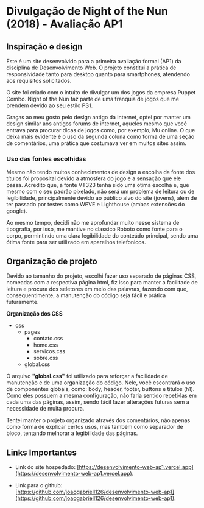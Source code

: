 # Divulgação de Night of the Nun (2018) - Avaliação AP1

## Inspiração e design 

Este é um site desenvolvido para a primeira avaliação formal (AP1) da disciplina de Desenvolvimento Web. O projeto constitui a prática de responsividade tanto para desktop quanto para smartphones, atendendo aos requisitos solicitados.

O site foi criado com o intuito de divulgar um dos jogos da empresa Puppet Combo. Night of the Nun faz parte de uma franquia de jogos que me prendem devido ao seu estilo PS1. 

Graças ao meu gosto pelo design antigo da internet, optei por manter um design similar aos antigos forums de internet, aqueles mesmo que você entrava para procurar dicas de jogos como, por exemplo, Mu online. O que deixa mais evidente é o uso da segunda coluna como forma de uma seção de comentários, uma prática que costumava ver em muitos sites assim.  

### Uso das fontes escolhidas
Mesmo não tendo muitos conhecimentos de design a escolha da fonte dos títulos foi proposital devido a atmosfera do jogo e a sensação que ele passa. Acredito que, a fonte VT323 tenha sido uma otima escolha e, que mesmo com o seu padrão pixelado, não será um problema de leitura ou de legibilidade, principalmente devido ao público alvo do site (jovens), além de ter passado por testes como WEVE e Lighthouse (ambas extensões do google).

Ao mesmo tempo, decidi não me aprofundar muito nesse sistema de tipografia, por isso, me mantive no classico Roboto como fonte para o corpo, permintindo uma clara legibilidade do conteúdo principal, sendo uma ótima fonte para ser utilizado em aparelhos telefonicos.

## Organização de projeto

Devido ao tamanho do projeto, escolhi fazer uso separado de páginas CSS, nomeadas com a respectiva página html, fiz isso para manter a facilitade de leitura e procura dos seletores em meio das palavras, fazendo com que, consequentimente, a manutenção do código seja fácil e prática futuramente.

**Organização dos CSS**

- css
    - pages
        - contato.css
        - home.css
        - servicos.css
        - sobre.css
    - global.css

O arquivo **"global.css"** foi utilizado para reforçar a facilidade de manutenção e de uma organização do código. Nele, você escontrará o uso de componentes globais, como: body, header, footer, buttons e títulos (h1). Como eles possuem a mesma configuração, não faria sentido repeti-las em cada uma das páginas, assim, sendo fácil fazer alterações futuras sem a necessidade de muita procura.

Tentei manter o projeto organizado através dos comentários, não apenas como forma de explicar certos usos, mas também como separador de bloco, tentando melhorar a legibilidade das páginas.

## Links Importantes
- Link do site hospedado: [https://desenvolvimento-web-ap1.vercel.app](https://desenvolvimento-web-ap1.vercel.app).

- Link para o github: [https://github.com/joaogabriell126/desenvolvimento-web-ap1](https://github.com/joaogabriell126/desenvolvimento-web-ap1).